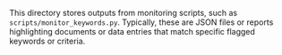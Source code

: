 This directory stores outputs from monitoring scripts, such as `scripts/monitor_keywords.py`. Typically, these are JSON files or reports highlighting documents or data entries that match specific flagged keywords or criteria.
